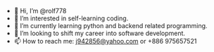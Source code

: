 - 👋 Hi, I’m @rolf778
- 👀 I’m interested in self-learning coding.
- 🌱 I’m currently learning python and backend related programming.
- 💞️ I’m looking to shift my career into software development.
- 📫 How to reach me: j942856@yahoo.com or +886 975657521

<!---
rolf778/rolf778 is a ✨ special ✨ repository because its `README.md` (this file) appears on your GitHub profile.
You can click the Preview link to take a look at your changes.
--->

